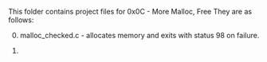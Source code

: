 This folder contains project files for 0x0C - More Malloc, Free
They are as follows:

0) malloc_checked.c - allocates memory and exits with status 98 on failure.

1)
